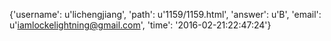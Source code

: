 {'username': u'lichengjiang', 'path': u'1159/1159.html', 'answer': u'B', 'email': u'iamlockelightning@gmail.com', 'time': '2016-02-21:22:47:24'}